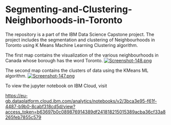 # Segmenting-and-Clustering-Neighborhoods-in-Toronto

The repository is a part of the IBM Data Science Capstone project. The project includes the segmentation and clustering of Neighbourhoods in Toronto using K Means Machine Learning Clustering algorithm.

The first map contains the visualization of the various neighbourhoods in Canada whose borough has the word Toronto.
[![Screenshot-148.png](https://i.postimg.cc/RV5N97V5/Screenshot-148.png)](https://postimg.cc/NLDgkrHp)

The second map contains the clusters of data using the KMeans ML algorithm.
[![Screenshot-147.png](https://i.postimg.cc/YSqvZt2v/Screenshot-147.png)](https://postimg.cc/QFwNWGTD)

To view the jupyter notebook on IBM Cloud, visit

https://eu-gb.dataplatform.cloud.ibm.com/analytics/notebooks/v2/3bca3e95-f61f-4487-b9b0-8cabf318cd5d/view?access_token=b63697b0c089876914389df241818215015389acba36cf33a8265feb7855c579
